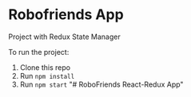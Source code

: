 # Robofriends App

Project with Redux State Manager

To run the project:

1. Clone this repo
2. Run `npm install`
3. Run `npm start`
   "# RoboFriends React-Redux App"
